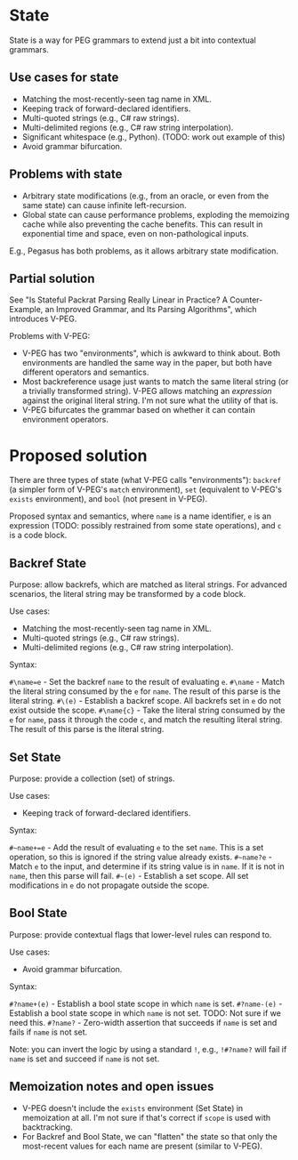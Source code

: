 # State

State is a way for PEG grammars to extend just a bit into contextual grammars.

## Use cases for state

- Matching the most-recently-seen tag name in XML.
- Keeping track of forward-declared identifiers.
- Multi-quoted strings (e.g., C# raw strings).
- Multi-delimited regions (e.g., C# raw string interpolation).
- Significant whitespace (e.g., Python). (TODO: work out example of this)
- Avoid grammar bifurcation.

## Problems with state

- Arbitrary state modifications (e.g., from an oracle, or even from the same state) can cause infinite left-recursion.
- Global state can cause performance problems, exploding the memoizing cache while also preventing the cache benefits. This can result in exponential time and space, even on non-pathological inputs.

E.g., Pegasus has both problems, as it allows arbitrary state modification.

## Partial solution

See "Is Stateful Packrat Parsing Really Linear in Practice? A Counter-Example, an Improved Grammar, and Its Parsing Algorithms", which introduces V-PEG.

Problems with V-PEG:

- V-PEG has two "environments", which is awkward to think about. Both environments are handled the same way in the paper, but both have different operators and semantics.
- Most backreference usage just wants to match the same literal string (or a trivially transformed string). V-PEG allows matching an *expression* against the original literal string. I'm not sure what the utility of that is.
- V-PEG bifurcates the grammar based on whether it can contain environment operators.

# Proposed solution

There are three types of state (what V-PEG calls "environments"): `backref` (a simpler form of V-PEG's `match` environment), `set` (equivalent to V-PEG's `exists` environment), and `bool` (not present in V-PEG).

Proposed syntax and semantics, where `name` is a name identifier, `e` is an expression (TODO: possibly restrained from some state operations), and `c` is a code block.

## Backref State

Purpose: allow backrefs, which are matched as literal strings. For advanced scenarios, the literal string may be transformed by a code block.

Use cases:
- Matching the most-recently-seen tag name in XML.
- Multi-quoted strings (e.g., C# raw strings).
- Multi-delimited regions (e.g., C# raw string interpolation).

Syntax:

`#\name=e` - Set the backref `name` to the result of evaluating `e`.
`#\name` - Match the literal string consumed by the `e` for `name`. The result of this parse is the literal string.
`#\(e)` - Establish a backref scope. All backrefs set in `e` do not exist outside the scope.
`#\name{c}` - Take the literal string consumed by the `e` for `name`, pass it through the code `c`, and match the resulting literal string. The result of this parse is the literal string.

## Set State

Purpose: provide a collection (set) of strings.

Use cases:
- Keeping track of forward-declared identifiers.

Syntax:

`#~name+=e` - Add the result of evaluating `e` to the set `name`. This is a set operation, so this is ignored if the string value already exists.
`#~name?e` - Match `e` to the input, and determine if its string value is in `name`. If it is not in `name`, then this parse will fail.
`#~(e)` - Establish a set scope. All set modifications in `e` do not propagate outside the scope.

## Bool State

Purpose: provide contextual flags that lower-level rules can respond to.

Use cases:
- Avoid grammar bifurcation.

Syntax:

`#?name+(e)` - Establish a bool state scope in which `name` is set.
`#?name-(e)` - Establish a bool state scope in which `name` is not set. TODO: Not sure if we need this.
`#?name?` - Zero-width assertion that succeeds if `name` is set and fails if `name` is not set.

Note: you can invert the logic by using a standard `!`, e.g., `!#?name?` will fail if `name` is set and succeed if `name` is not set.

## Memoization notes and open issues

- V-PEG doesn't include the `exists` environment (Set State) in memoization at all. I'm not sure if that's correct if `scope` is used with backtracking.
- For Backref and Bool State, we can "flatten" the state so that only the most-recent values for each name are present (similar to V-PEG).